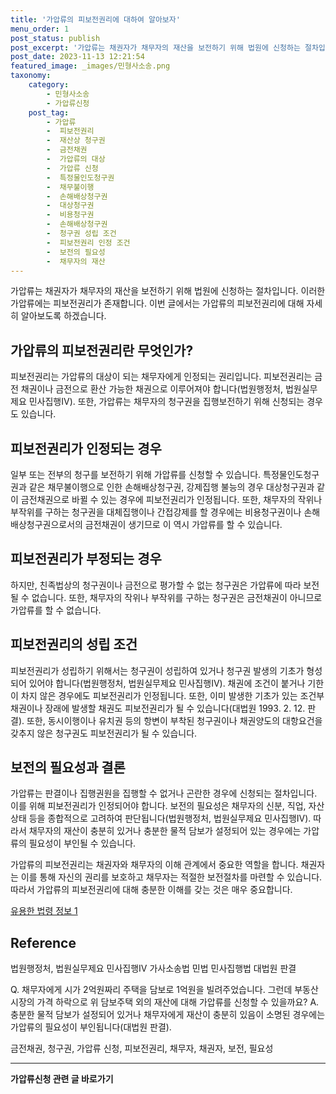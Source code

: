 ```yaml
---
title: '가압류의 피보전권리에 대하여 알아보자'
menu_order: 1
post_status: publish
post_excerpt: '가압류는 채권자가 채무자의 재산을 보전하기 위해 법원에 신청하는 절차입니다. 이러한 가압류에는 피보전권리가 존재합니다. 이번 글에서는 가압류의 피보전권리에 대해 자세히 알아보도록 하겠습니다.'
post_date: 2023-11-13 12:21:54
featured_image: _images/민형사소송.png
taxonomy:
    category:
        - 민형사소송
        - 가압류신청
    post_tag:
        - 가압류
        -  피보전권리
        -  재산상 청구권
        -  금전채권
        -  가압류의 대상
        -  가압류 신청
        -  특정물인도청구권
        -  채무불이행
        -  손해배상청구권
        -  대상청구권
        -  비용청구권
        -  손해배상청구권
        -  청구권 성립 조건
        -  피보전권리 인정 조건
        -  보전의 필요성
        -  채무자의 재산
---
```



가압류는 채권자가 채무자의 재산을 보전하기 위해 법원에 신청하는 절차입니다. 이러한 가압류에는 피보전권리가 존재합니다. 이번 글에서는 가압류의 피보전권리에 대해 자세히 알아보도록 하겠습니다.

## 가압류의 피보전권리란 무엇인가?

피보전권리는 가압류의 대상이 되는 채무자에게 인정되는 권리입니다. 피보전권리는 금전 채권이나 금전으로 환산 가능한 채권으로 이루어져야 합니다(법원행정처, 법원실무제요 민사집행Ⅳ). 또한, 가압류는 채무자의 청구권을 집행보전하기 위해 신청되는 경우도 있습니다.

## 피보전권리가 인정되는 경우

일부 또는 전부의 청구를 보전하기 위해 가압류를 신청할 수 있습니다. 특정물인도청구권과 같은 채무불이행으로 인한 손해배상청구권, 강제집행 불능의 경우 대상청구권과 같이 금전채권으로 바뀔 수 있는 경우에 피보전권리가 인정됩니다. 또한, 채무자의 작위나 부작위를 구하는 청구권을 대체집행이나 간접강제를 할 경우에는 비용청구권이나 손해배상청구권으로서의 금전채권이 생기므로 이 역시 가압류를 할 수 있습니다.

## 피보전권리가 부정되는 경우

하지만, 친족법상의 청구권이나 금전으로 평가할 수 없는 청구권은 가압류에 따라 보전될 수 없습니다. 또한, 채무자의 작위나 부작위를 구하는 청구권은 금전채권이 아니므로 가압류를 할 수 없습니다.

## 피보전권리의 성립 조건

피보전권리가 성립하기 위해서는 청구권이 성립하여 있거나 청구권 발생의 기초가 형성되어 있어야 합니다(법원행정처, 법원실무제요 민사집행Ⅳ). 채권에 조건이 붙거나 기한이 차지 않은 경우에도 피보전권리가 인정됩니다. 또한, 이미 발생한 기초가 있는 조건부 채권이나 장래에 발생할 채권도 피보전권리가 될 수 있습니다(대법원 1993. 2. 12. 판결). 또한, 동시이행이나 유치권 등의 항변이 부착된 청구권이나 채권양도의 대항요건을 갖추지 않은 청구권도 피보전권리가 될 수 있습니다.

## 보전의 필요성과 결론

가압류는 판결이나 집행권원을 집행할 수 없거나 곤란한 경우에 신청되는 절차입니다. 이를 위해 피보전권리가 인정되어야 합니다. 보전의 필요성은 채무자의 신분, 직업, 자산상태 등을 종합적으로 고려하여 판단됩니다(법원행정처, 법원실무제요 민사집행Ⅳ). 따라서 채무자의 재산이 충분히 있거나 충분한 물적 담보가 설정되어 있는 경우에는 가압류의 필요성이 부인될 수 있습니다.

가압류의 피보전권리는 채권자와 채무자의 이해 관계에서 중요한 역할을 합니다. 채권자는 이를 통해 자신의 권리를 보호하고 채무자는 적절한 보전절차를 마련할 수 있습니다. 따라서 가압류의 피보전권리에 대해 충분한 이해를 갖는 것은 매우 중요합니다.

[유용한 법령 정보 1](http://www.law.go.kr/precSc.do?seq=155545)

## Reference

법원행정처, 법원실무제요 민사집행Ⅳ
가사소송법
민법
민사집행법
대법원 판결

Q. 채무자에게 시가 2억원짜리 주택을 담보로 1억원을 빌려주었습니다. 그런데 부동산시장의 가격 하락으로 위 담보주택 외의 재산에 대해 가압류를 신청할 수 있을까요?
A. 충분한 물적 담보가 설정되어 있거나 채무자에게 재산이 충분히 있음이 소명된 경우에는 가압류의 필요성이 부인됩니다(대법원 판결).

금전채권, 청구권, 가압류 신청, 피보전권리, 채무자, 채권자, 보전, 필요성
<!-- wp:separator -->
<hr class="wp-block-separator has-alpha-channel-opacity"/>
<!-- /wp:separator -->

<!-- wp:group {"backgroundColor":"base","layout":{"type":"constrained"}} -->
<div class="wp-block-group has-base-background-color has-background"><!-- wp:paragraph {"align":"center","fontSize":"medium"} -->
<p class="has-text-align-center has-large-font-size"><strong>가압류신청 관련 글 바로가기</strong></p>
<!-- /wp:paragraph -->


<!-- wp:latest-posts
{"categories":[{"id":14445,"count":19,"description":"","link":"https://uknowlaw.com/category/%ea%b0%80%ec%95%95%eb%a5%98%ec%8b%a0%ec%b2%ad/","name":"가압류신청","slug":"가압류신청","taxonomy":"category","parent":0,"meta":[],"_links":{"self":[{"href":"https://uknowlaw.com/wp-json/wp/v2/categories/14445"}],"collection":[{"href":"https://uknowlaw.com/wp-json/wp/v2/categories"}],"about":[{"href":"https://uknowlaw.com/wp-json/wp/v2/taxonomies/category"}],"wp:post_type":[{"href":"https://uknowlaw.com/wp-json/wp/v2/posts?categories=14445"}],"curies":[{"name":"wp","href":"https://api.w.org/{rel}","templated":true}]}}],"postsToShow":100,"excerptLength":28,"postLayout":"grid","columns":2,"featuredImageAlign":"left","featuredImageSizeSlug":"large","fontSize":"small"} /--></div>
<!-- /wp:group -->